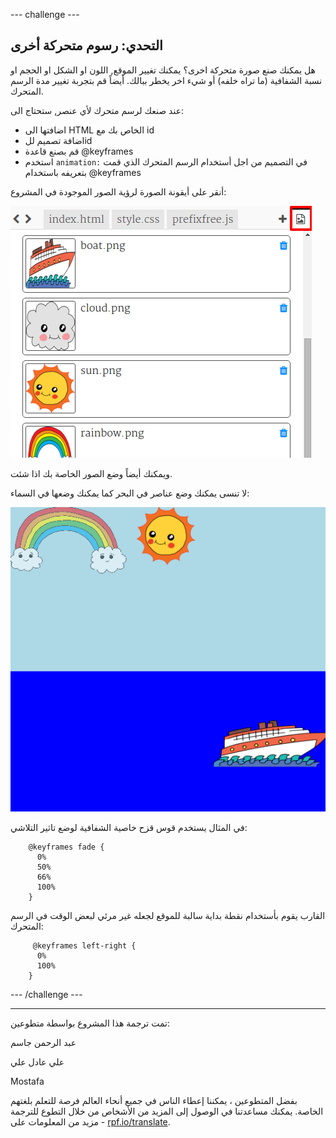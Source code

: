 --- challenge ---

## التحدي: رسوم متحركة أخرى

هل يمكنك صنع صورة متحركة اخرى؟ يمكنك تغيير الموقع, اللون او الشكل او الحجم او نسبة الشفافية (ما تراه خلفه) أو شيء اخر يخطر ببالك. أيضاً قم بتجربة تغيير مدة الرسم المتحرك.

عند صنعك لرسم متحرك لأي عنصر, ستحتاج الى:

+ اضافتها الى HTML الخاص بك مع id
+ اضافة تصميم للid
+ قم بصنع قاعدة @keyframes
+ استخدم `animation:` في التصميم من اجل أستخدام الرسم المتحرك الذي قمت بتعريفه باستخدام @keyframes 

أنقر على أيقونة الصورة لرؤية الصور الموجودة في المشروع:

![لقطة الشاشة](images/sunrise-images.png)

ويمكنك أيضاً وضع الصور الخاصة بك اذا شئت.

لا تنسى يمكنك وضع عناصر في البحر كما يمكنك وضعها في السماء:

![الصور](images/sunrise-boat.png)

في المثال يستخدم قوس قزح خاصية الشفافية لوضع تاثير التلاشي:
```
    @keyframes fade {
      0%  
      50% 
      66% 
      100%  
    }
```    

القارب يقوم بأستخدام نقطة بداية سالبة للموقع لجعله غير مرئي لبعض الوقت في الرسم المتحرك:
```
     @keyframes left-right {
      0%   
      100% 
    }
```    

--- /challenge ---

***
تمت ترجمة هذا المشروع بواسطة متطوعين:

عبد الرحمن جاسم

علي عادل علي

Mostafa 

بفضل المتطوعين ، يمكننا إعطاء الناس في جميع أنحاء العالم فرصة للتعلم بلغتهم الخاصة. يمكنك مساعدتنا في الوصول إلى المزيد من الأشخاص من خلال التطوع للترجمة - مزيد من المعلومات على [rpf.io/translate](https://rpf.io/translate).